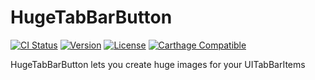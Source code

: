 # HugeTabBarButton

[![CI Status](http://img.shields.io/travis/fortmarek/HugeTabBarButton.svg?style=flat)](https://travis-ci.org/AckeeCZ/HugeTabBarButton)
[![Version](https://img.shields.io/cocoapods/v/HugeTabBarButton.svg?style=flat)](http://cocoapods.org/pods/HugeTabBarButton)
[![License](https://img.shields.io/cocoapods/l/HugeTabBarButton.svg?style=flat)](http://cocoapods.org/pods/HugeTabBarButton)
[![Carthage Compatible](https://img.shields.io/badge/Carthage-compatible-4BC51D.svg?style=flat)](https://github.com/Carthage/Carthage)

HugeTabBarButton lets you create huge images for your UITabBarItems
